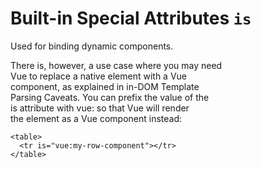# Built-in Special Attributes `is`

Used for binding dynamic components.  

There is, however, a use case where you may need  
Vue to replace a native element with a Vue  
component, as explained in in-DOM Template  
Parsing Caveats. You can prefix the value of the  
is attribute with vue: so that Vue will render  
the element as a Vue component instead:   

```vue template
<table>
  <tr is="vue:my-row-component"></tr>
</table>
```
